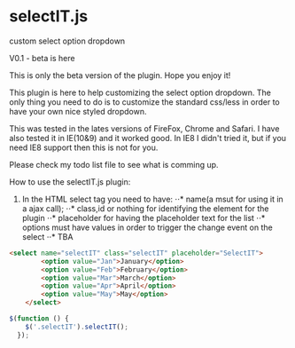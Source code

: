 # selectIT.js
custom select option dropdown 

V0.1 - beta is here

This is only the beta version of the plugin. Hope you enjoy it!

This plugin is here to help customizing the select option dropdown. The only thing you need to do is to customize the standard css/less in order to have your own nice styled dropdown. 

This was tested in the lates versions of FireFox, Chrome and Safari. I have also tested it in IE(10&9) and it worked good. In IE8 I didn't tried it, but if you need IE8 support then this is not for you.

Please check my todo list file to see what is comming up.


How to use the selectIT.js plugin:

1. In the HTML select tag you need to have:
    ⋅⋅* name(a msut for using it in a ajax call);
    ⋅⋅* class,id or nothing for identifying the element for the plugin
    ⋅⋅* placeholder for having the placeholder text for the list
    ⋅⋅* options must have values in order to trigger the change event on the select 
    ⋅⋅* TBA

```HTML
<select name="selectIT" class="selectIT" placeholder="SelectIT">
        <option value="Jan">January</option>
        <option value="Feb">February</option>
        <option value="Mar">March</option>
        <option value="Apr">April</option>
        <option value="May">May</option>
    </select>
```

```javascript
$(function () {
    $('.selectIT').selectIT();
  });
```


